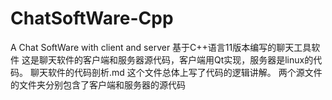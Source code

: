 # ChatSoftWare-Cpp
A Chat SoftWare with client and server
基于C++语言11版本编写的聊天工具软件
这是聊天软件的客户端和服务器源代码，客户端用Qt实现，服务器是linux的代码。
聊天软件的代码剖析.md 这个文件总体上写了代码的逻辑讲解。
两个源文件的文件夹分别包含了客户端和服务器的源代码
